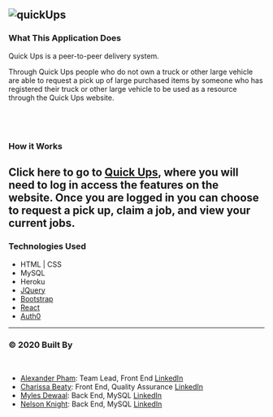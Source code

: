 ![quickUps](./images/front-page.png)
​
---

### What This Application Does
Quick Ups is a peer-to-peer delivery system. 

Through Quick Ups people who do not own a truck or other large vehicle are able to request a pick up of large purchased items by someone who has registered their truck or other large vehicle to be used as a resource through the Quick Ups website.

​
---
### How it Works
Click here to go to [Quick Ups](), where you will need to log in access the features on the website. Once you are logged in you can choose to request a pick up, claim a job, and view your current jobs. 
​
---
### Technologies Used
* HTML | CSS
* MySQL
* Heroku
* [JQuery](https://jquery.com/)
* [Bootstrap](https://getbootstrap.com/)
* [React](https://reactjs.org/)
* [Auth0]()

---
### © 2020 Built By
​
 - [Alexander Pham](https://github.com/925work): Team Lead, Front End [LinkedIn](https://www.linkedin.com/in/alexanderpham626/)
 - [Charissa Beaty](https://github.com/charbeaty): Front End, Quality Assurance [LinkedIn](https://www.linkedin.com/in/charissa-beaty-61b99997/)
 - [Myles Dewaal](https://github.com/myles-dewaal): Back End, MySQL  [LinkedIn](https://www.linkedin.com/in/myles-dewaal-40982b189/)
 - [Nelson Knight](https://github.com/nelsontknight): Back End, MySQL [LinkedIn](https://www.linkedin.com/in/nelson-knight-40202b189/)


